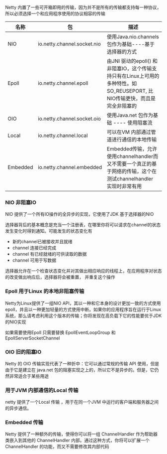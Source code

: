 Netty 内置了一些可开箱即用的传输，因为并不是所有的传输都支持每一种协议，所以必须选择一个和应用程序使用的协议相容的传输

| 名称     | 包                          | 描述                                                         |
| -------- | --------------------------- | ------------------------------------------------------------ |
| NIO      | io.netty.channel.socket.nio | 使用Java.nio.channels 包作为基础----基于选择器的方式         |
| Epoll    | io.netty.channel.epoll      | 由JNI 驱动的epoll() 和非阻塞IO，这个传输支持只有在Linux上可用的多种特性。如SO_REUSEPORT, 比NIO传输更快，而且是完全非阻塞的 |
| OIO      | io.netty.channel.socket.oio | 使用Java.net 包作为基础 ---- 使用阻塞流                      |
| Local    | io.netty.channel.local      | 可以在VM 内部通过管道进行通信的本地传输                      |
| Embedded | io.netty.channel.embedded   | Embedded传输，允许使用channelhandler而又不需要一个真正的基于网络的传输，这个在测试channelhandler 实现时非常有用 |

### NIO 非阻塞IO

NIO 提供了一个所有IO操作的全异步的实现，它使用了JDK 基于选择器的NIO

选择器背后的基本概念是充当一个注册表，在哪里你将可以请求在channel的状态发生变化时得到通知。可能发生的状态变化有

- 新的channel已被接收并且就绪
- channel 连接已经完成
- channel 有已经就绪的可供读取的数据
- channel 可用于写数据

选择器允许在一个检查状态变化并对其做出相应响应的线程上，在应用程序对状态的改变做出响应后，选择器将会被重置， 并重复这个操作

### Epoll  用于Linux 的本地非阻塞传输

Netty为Linux提供了一组NIO API，其以一种和它本身的设计更加一致的方式使用epoll，并且以一种更加轻量的方式使用中断。如果你的应用程序旨在运行于Linux系统，那么请考虑利用这个版本的传输；你将发现在高负载下它的性能要优于JDK的NIO实现

如果需要使用Epoll  只需要替换 EpollEventLoopGroup  和 EpollServerSocketChannel

### OIO 旧的阻塞IO

Netty 的 OIO 传输实现代表了一种折中：它可以通过常规的传输 API 使用，但是由于它是建立在 java.net 包的阻塞实现之上的，所以它不是异步的。但是，它仍然非常适合于某些用途

### 用于JVM 内部通信的Local 传输

netty 提供了一个Local 传输 ，用于在同一个JVM 中运行的客户端和服务器之间的异步通信。

### Embedded 传输

Netty 提供了一种额外的传输，使得你可以将一组 ChannelHandler 作为帮助器类嵌入到其他的 ChannelHandler 内部。通过这种方式，你将可以扩展一个 ChannelHandler 的功能，而又不需要修改其内部代码

